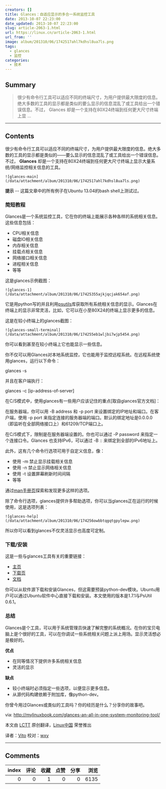 ```yaml
---
creators: []
title: Glances：自适应显示的多合一系统监控工具
date: 2013-10-07 22:23:00
date_updated: 2013-10-07 22:23:00
slug: article-2063-1.html
url: https://linux.cn/article-2063-1.html
url_from: ''
image: album/201310/06/1742517ahl7kdhsl8ua7ls.png
tags:
  - glances
  - 监控
categories:
  - 技术
---
```


## Summary

> 很少有命令行工具可以适应不同的终端尺寸，为用户提供最大限度的信息。绝大多数的工具的显示都是类似的要么显示的信息混乱了或工具给出一个错误信息。不过， Glances 却是一个支持在80X24终端到任何更大尺寸终端上显 ...

***

<!-- more -->

## Contents

很少有命令行工具可以适应不同的终端尺寸，为用户提供最大限度的信息。绝大多数的工具的显示都是类似的——要么显示的信息混乱了或工具给出一个错误信息。不过， **Glances** 却是一个支持在80X24终端到任何更大尺寸终端上显示大量系统/网络监控相关信息的工具。

`![glances-main](/data/attachment/album/201310/06/1742517ahl7kdhsl8ua7ls.png)`

**提示** -- 这篇文章中的所有例子在Ubuntu 13.04的bash shell上测试过。

### **简短教程**

Glances是一个系统监控工具，它在你的终端上能展示各种各样的系统相关信息。这些信息包括：

* CPU相关信息
* 磁盘IO相关信息
* 内存相关信息
* 挂载点相关信息
* 网络接口相关信息
* 进程相关信息
* 等等

这是glances示例截图：

`![glances-1](/data/attachment/album/201310/06/17425355ajkjqcjak654af.png)`

它是用python写的并且利用[psutils](http://code.google.com/p/psutil/)库获取所有系统相关信息的显示。Glances在终端上的显示非常灵活，比如，它可以在小至80X24的终端上显示更多的信息。

这是在较小终端上的glances截图：

`![glances-small-terminal](/data/attachment/album/201310/06/174255eb1wljbi7wjp5454.png)`

你可以看到甚至在较小终端上它也能显示一些信息。

你不仅可以用Glances对本地系统监控，它也能用于监控远程系统。在远程系统使用glances，运行以下命令：

glances -s

并且在客户端执行：

glances -c [ip-address-of-server]

在C/S模式中，使用glances有一些用户应该记住的重点[取自glances官方文档]：

在服务器端，你可以用 -B address 和 -p port 来设置绑定的IP地址和端口。在客户端，使用 -p port 来指定连接的服务器端的端口。默认的绑定地址是0.0.0.0（即监听在全部网络接口上）和61209/TCP端口上。

在C/S模式下，限制是在服务器端设置的。你也可以通过 -P password 来指定一个连接口令。Glances 也支持IPv6，可以通过 -B :: 来绑定到全部的IPv6地址上。

此外，这有几个命令行选项可用于自定义信息，像：

* 使用 -m 禁止显示挂载相关信息
* 使用 -n 禁止显示网络相关信息
* 使用 -t 设置屏幕刷新时间间隔
* 等等

通过[man手册页](http://linux.die.net/man/1/glances)探索和发现更多这样的选项。

除了命令行选项，glances提供许多帮助选项，你可以当glances正在运行的时候使用，这是选项列表：

`![glances-help](/data/attachment/album/201310/06/174256owbbtqgqtgpylepw.png)`

所以你可以看到glances不仅灵活显示也高度可定制。

### **下载/安装**

这是一些与glances工具有关的重要链接：

* [主页](http://nicolargo.github.io/glances/)
* [下载页](http://nicolargo.github.io/glances/)
* [文档](https://github.com/nicolargo/glances/blob/master/docs/glances-doc.rst#introduction)

你可以从软件源下载和安装Glances，但这需要预装python-dev模块。Ubuntu用户可以通过Ubuntu软件中心直接下载和安装。本文使用的版本是1.7.1与PsUtil 0.6.1。

### **总结**

Glances是个工具，可以用于系统管理员快速了解完整的系统概况。在你的宝贝电脑上是个很好的工具，可以在你调试一些系统相关问题上派上用场。显示灵活想必是极好的。

**优点**

* 在同等情况下提供许多系统相关信息
* 灵活的显示

**缺点**

* 较小终端时必须指定一些选项，以便显示更多信息。
* 从源代码构建依赖于附加库，像python-dev。

你曾今用过Glances或类似的工具吗？你的经历是什么？分享你的故事吧。

 

via: <http://mylinuxbook.com/glances-an-all-in-one-system-monitoring-tool/>

本文由 [LCTT](https://github.com/LCTT/TranslateProject) 原创翻译，[Linux中国](https://linux.cn/portal.php) 荣誉推出

译者：[Vito](https://linux.cn/space/Vito) 校对：[wxy](https://linux.cn/space/wxy)

***

## Comments


|   index |   评论 |   收藏 |   点赞 |   分享 |   浏览 |
|--------:|-------:|-------:|-------:|-------:|-------:|
|       0 |      0 |      1 |      0 |      0 |   6135 |
